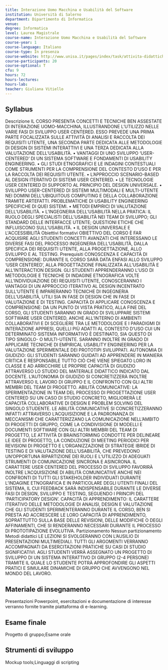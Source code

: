 ```yaml
---
title: Interazione Uomo Macchina e Usabilità del Software
institution: Università di Salerno
department: Dipartimento di Informatica
venue: 
degree: Informatica
level: Laurea Magistrale
course-name: Interazione Uomo Macchina e Usabilità del Software
course-year: 1
course-language: Italiano
course-type: In presenza
course-website: http://www.unisa.it/pages/index/task/attivita-didattiche/id/47535/aa_off/2015/idStructure/8028/part/N0
course-participants: 20
course-optional: T
cfu: 9
hours: 72
hours-lectures: 
hours-lab: 
teacher: Giuliana Vitiello
---
```



 ## Syllabus 
Descrizione
IL CORSO PRESENTA CONCETTI E TECNICHE BEN ASSESTATE DI INTERAZIONE UOMO-MACCHINA, ILLUSTRANDONE L’UTILIZZO NELLE VARIE FASI DI SVILUPPO USER CENTERED. ESSO PREVEDE UNA PRIMA PARTE FOCALIZZATA SULLE ATTIVITÀ DI ANALISI E RACCOLTA DEI REQUISITI UTENTE, UNA SECONDA PARTE DEDICATA ALLE METODOLOGIE DI DESIGN DI SISTEMI INTERATTIVI E UNA TERZA DEDICATA ALLA VALUTAZIONE DELL’USABILITÀ. •	VANTAGGI DI UNO SVILUPPO ‘USER-CENTERED’ DI UN SISTEMA SOFTWARE E FONDAMENTI DI USABILITY ENGINEERING. •	GLI STUDI ETNOGRAFICI E LE INDAGINI CONTESTUALI COME STRUMENTI PER LA COMPRENSIONE DEL CONTESTO D’USO E PER LA RACCOLTA DEI REQUISITI UTENTE. •	L’APPROCCIO SCENARIO-BASED AL DESIGN ITERATIVO DI SISTEMI USER CENTERED. •	LE TECNOLOGIE USER CENTERED DI SUPPORTO AL PRINCIPIO DEL DESIGN UNIVERSALE. •	SVILUPPO USER-CENTERED DI SISTEMI MULTIMODALI E MULTI-UTENTE NEI DOMINI DELL’UBIQUITOUS COMPUTING E DELLA COLLABORAZIONE TRAMITE ARTEFATTI. PROBLEMATICHE DI USABILITY ENGINEERING SPECIFICHE DI QUEI SISTEMI. • METODI EMPIRICI DI VALUTAZIONE DELL’USABILITÀ. •	L’INGEGNERIA DELL’USABILITÀ NELLA PRATICA: IL RUOLO DEGLI SPECIALISTI DELL’USABILITÀ NEI TEAM DI SVILUPPO; GLI STANDARD DELLE INTERFACCE UTENTE; QUESTIONI ETICHE CHE INFLUISCONO SULL’USABILITÀ. •	IL DESIGN UNIVERSALE E L'ACCESSIBILITÀ
Obiettivi formativi
OBIETTIVO DEL CORSO È FAR ACQUISIRE AGLI STUDENTI CONCETTI AVANZATI CHE INTERESSANO LE DIVERSE FASI DEL PROCESSO INGEGNERIA DELL’USABILITÀ, DALLA SPECIFICA DEI REQUISITI UTENTE, ALLA PROGETTAZIONE, ALLO SVILUPPO E AL TESTING.
Prerequisiti
CONOSCENZA E CAPACITÀ DI COMPRENSIONE: DURANTE IL CORSO SARÀ DATA ENFASI ALLO SVILUPPO ‘USER CENTERED’, ALLA PROGETTAZIONE FINALIZZATA ALL’USABILITÀ E ALL’INTERACTION DESIGN. GLI STUDENTI APPRENDERANNO L’USO DI METODOLOGIE E TECNICHE DI INDAGINE ETNOGRAFICA VOLTE ALL’INDIVIDUAZIONE DEI REQUISITI UTENTE, CONOSCERANNO I VANTAGGI DI UN APPROCCIO ITERATIVO AL DESIGN INCENTRATO SULL’UTENTE E IMPARERANNO TECNICHE DI INGEGNERIA DELL’USABILITÀ, UTILI SIA IN FASE DI DESIGN CHE IN FASE DI VALUTAZIONE E DI TESTING. CAPACITÀ DI APPLICARE CONOSCENZA E COMPRENSIONE: DA UN PUNTO DI VISTA PRATICO, ALLA FINE DEL CORSO, GLI STUDENTI SARANNO IN GRADO DI SVILUPPARE SISTEMI SOFTWARE USER CENTERED, ANCHE ALL’INTERNO DI AMBIENTI COLLABORATIVI E DI SCEGLIERE TRA LE METODOLOGIE E I PARADIGMI DI INTERAZIONE APPRESI, QUELLI PIÙ ADATTI AL CONTESTO D’USO CUI UN DETERMINATO SISTEMA INFORMATIVO È DESTINATO, SIA QUESTO DI TIPO SINGOLO- O MULTI-UTENTE. SARANNO INOLTRE IN GRADO DI APPLICARE TECNICHE DI EMPIRICAL USABILITY ENGINEERING PER LA VALUTAZIONE SPERIMENTALE DEI PROTOTIPI SVILUPPATI. AUTONOMIA DI GIUDIZIO: GLI STUDENTI SARANNO GUIDATI AD APPRENDERE IN MANIERA CRITICA E RESPONSABILE TUTTO CIÒ CHE VIENE SPIEGATO LORO IN CLASSE E AD ARRICCHIRE LE PROPRIE CAPACITÀ DI GIUDIZIO ATTRAVERSO LO STUDIO DEL MATERIALE DIDATTICO INDICATO DAL DOCENTE. L’AUTONOMIA DI GIUDIZIO SI CONCRETIZZERÀ INOLTRE ATTRAVERSO IL LAVORO DI GRUPPO E IL CONFRONTO CON GLI ALTRI MEMBRI DEL TEAM DI PROGETTO. ABILITÀ COMUNICATIVE: LA SPERIMENTAZIONE IN TEAM DEL PROCESSO DI PROGETTAZIONE USER CENTERED SU UN CASO DI STUDIO CONCRETO, MIGLIORERÀ LE CAPACITÀ COLLABORATIVE DI DESIGN E PROBLEM SOLVING DEL SINGOLO STUDENTE. LE ABILITÀ COMUNICATIVE SI CONCRETIZZERANNO INFATTI ATTRAVERSO L’ACQUISIZIONE E LA PADRONANZA DI MECCANISMI CHE CARATTERIZZANO LA COMUNICAZIONE NELL’AMBITO DI PROGETTI DI GRUPPO, COME LA CONDIVISIONE DI MODELLI E DOCUMENTI SOFTWARE CON GLI ALTRI MEMBRI DEL TEAM DI PROGETTO, LE ATTIVITÀ DI BRAINSTORMING CONDOTTE PER DELINEARE LE IDEE DI PROGETTO, LA CONDUZIONE DI MEETING PERIODICI PER REVISIONI DI PROGETTO E L’ORGANIZZAZIONE DI STRATEGIE IBRIDE DI TESTING E DI VALUTAZIONE DELL’USABILITÀ, CHE PREVEDONO UN’OPPORTUNA RIPARTIZIONE DEI RUOLI E L’UTILIZZO DI ADEGUATI STRUMENTI DI COMUNICAZIONE SINCRONA E ASINCRONA. IL CARATTERE USER CENTERED DEL PROCESSO DI SVILUPPO FAVORIRÀ INOLTRE L’ACQUISIZIONE DI ABILITÀ COMUNICATIVE ANCHE NEI CONFRONTI DI TUTTI GLI STAKEHOLDER INDIVIDUATI DURANTE L’INDAGINE ETNOGRAFICA E IN PARTICOLARE DEGLI UTENTI FINALI DEL SISTEMA, IL CUI FEEDBACK SARÀ INDISPENSABILE DURANTE LE DIVERSE FASI DI DESIGN, SVILUPPO E TESTING, SEGUENDO I PRINCIPI DEL ‘PARTICIPATORY DESIGN’. CAPACITÀ DI APPRENDIMENTO: IL CARATTERE ITERATIVO DELLE METODOLOGIE DI ANALISI, DESIGN E VALUTAZIONE CHE GLI STUDENTI SPERIMENTERANNO DURANTE IL CORSO, BEN SI PRESTA AD ACCRESCERE LE LORO CAPACITÀ DI APPRENDIMENTO, SOPRATTUTTO SULLA BASE DELLE REVISIONI, DELLE MODIFICHE O DEGLI AFFINAMENTI, CHE SI RENDERANNO NECESSARI DURANTE IL PROCESSO DI PROTOTIPAZIONE EVOLUTIVA.
Partizionamento
Nessun partizionamento
Metodi didattici
LE LEZIONI SI SVOLGERANNO CON L’AUSILIO DI PRESENTAZIONI MULTIMEDIALI. TUTTI GLI ARGOMENTI VERRANNO ACCOMPAGNATI DA ESERCITAZIONI PRATICHE SU CASI DI STUDIO SIGNIFICATIVI. AGLI STUDENTI VERRÀ ASSEGNATO UN PROGETTO DI SVILUPPO DI UN SISTEMA INTERATTIVO DI GRUPPO (2-4 PERSONE) TRAMITE IL QUALE LO STUDENTE POTRÀ APPROFONDIRE GLI ASPETTI PRATICI E SIMULARE DINAMICHE DI GRUPPO CHE AVVENGONO NEL MONDO DEL LAVORO.

 ## Materiale di insegnamento 
Presentazioni Powerpoint, esercitazioni e documentazione di interesse verranno fornite tramite piattaforma di e-learning.

 ## Esame finale 
Progetto di gruppo;Esame orale

 ## Strumenti di sviluppo 
Mockup tools;Linguaggi di scripting
